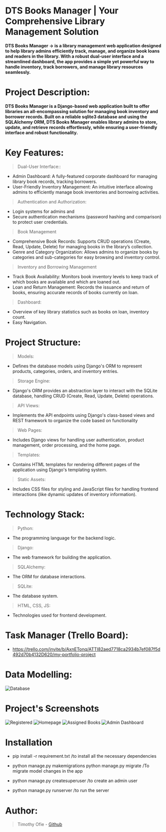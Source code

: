 # DTS Books Manager | Your Comprehensive Library Management Solution


__DTS Books Manager -> is a library management web application designed to help library admins efficiently track, manage, and organize book loans and readers in the library. With a robust dual-user interface and a streamlined dashboard, the app provides a simple yet powerful way to handle inventory, track borrowers, and manage library resources seamlessly.__


# Project Description:
__DTS Books Manager is a Django-based web application built to offer libraries an all-encompassing solution for managing book inventory and borrower records. Built on a reliable sqlite3 database and using the SQLAlchemy ORM, DTS Books Manager enables library admins to store, update, and retrieve records effortlessly, while ensuring a user-friendly interface and robust functionality.__


# Key Features:

> Dual-User Interface::
* Admin Dashboard: A fully-featured corporate dashboard for managing library book records, tracking borrowers.
* User-Friendly Inventory Management: An intuitive interface allowing admins to efficiently manage book inventories and borrowing activities.

> Authentication and Authorization:
* Login systems for admins and 
* Secure authentication mechanisms (password hashing and comparison) to protect user credentials.

> Book Management
* Comprehensive Book Records: Supports CRUD operations (Create, Read, Update, Delete) for managing books in the library’s collection.
* Genre and Category Organization: Allows admins to organize books by categories and sub-categories for easy browsing and inventory control.

> Inventory and Borrowing Management
* Track Book Availability: Monitors book inventory levels to keep track of which books are available and which are loaned out.
* Loan and Return Management: Records the issuance and return of books, ensuring accurate records of books currently on loan.


> Dashboard:
* Overview of key library statistics such as books on loan, inventory count.
* Easy Navigation.


# Project Structure:
> Models:
* Defines the database models using Django's ORM to represent products, categories, orders, and inventory entries.

> Storage Engine:
* Django's ORM provides an abstraction layer to interact with the SQLite database, handling CRUD (Create, Read, Update, Delete) operations.

> API Views:
*  Implements the API endpoints using Django's class-based views and REST framework to organize the code based on functionality

> Web Pages:
* Includes Django views for handling user authentication, product management, order processing, and the home page.

> Templates:
* Contains HTML templates for rendering different pages of the application using Django's templating system.

> Static Assets:
* Includes CSS files for styling and JavaScript files for handling frontend interactions (like dynamic updates of inventory information).


# Technology Stack:
> Python:
* The programming language for the backend logic.
> Django:
* The web framework for building the application.
> SQLAlchemy:
* The ORM for database interactions.
> SQLite:
* The database system.
> HTML, CSS, JS:
* Technologies used for frontend development.

# Task Manager (Trello Board):
* https://trello.com/invite/b/AxnETonq/ATTI82aed7718ca2934b7ef087f5d492d70b4132D620/my-portfolio-project

# Data Modelling:
![Database](static/screenshots/DB_model.png)

# Project's Screenshots
![Registered](static/screenshots/registered_readers.png)
![Homepage](static/screenshots/homepage.png)
![Assigned Books](static/screenshots/assigned_books.png)
![Admin Dashboard](static/screenshots/admin_page.png)


# Installation
* pip install -r requirement.txt   /to install all the necessary dependencies

* python manage.py makemigrations
  python manage.py migrate
 /To migrate model changes in the app

* python manage.py createsuperuser   /to create an admin user

* python manage.py runserver   /to run the server

# Author:
> Timothy Ofie - [Github](https://github.com/Timzblue12)
